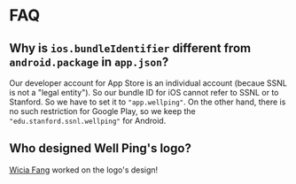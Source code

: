# FAQ

## Why is `ios.bundleIdentifier` different from `android.package` in `app.json`?

Our developer account for App Store is an individual account (becaue SSNL is not a "legal entity"). So our bundle ID for iOS cannot refer to SSNL or to Stanford. So we have to set it to `"app.wellping"`. On the other hand, there is no such restriction for Google Play, so we keep the `"edu.stanford.ssnl.wellping"` for Android.

## Who designed Well Ping's logo?

[Wicia Fang](https://wiciafang.com/) worked on the logo's design!
